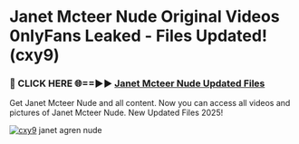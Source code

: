 # Janet Mcteer Nude Original Videos 0nlyFans Leaked - Files Updated! (cxy9)

<h3>🔴 CLICK HERE 🌐==►► <a href="https://tinyurl.com/52m3yx9h" rel="nofollow">Janet Mcteer Nude Updated Files</a></h3>

Get Janet Mcteer Nude and all content. Now you can access all videos and pictures of Janet Mcteer Nude. New Updated Files 2025!

[![cxy9](https://i.imgur.com/TnHtlc8.gif)](https://tinyurl.com/52m3yx9h)
janet agren nude